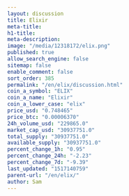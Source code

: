 ```yaml
---
layout: discussion
title: Elixir
meta-title: 
h1-title: 
meta-description: 
image: "/media/12318172/elix.png"
published: true
allow_search_engine: false
sitemap: false
enable_comment: false
sort_order: 385
permalink: "/en/elix/discussion.html"
coin_a_symbol: "ELIX"
coin_a_name: "Elixir"
coin_a_lower_case: "elix"
price_usd: "0.748465"
price_btc: "0.00006370"
24h_volume_usd: "229865.0"
market_cap_usd: "30937751.0"
total_supply: "30937751.0"
available_supply: "30937751.0"
percent_change_1h: "0.95"
percent_change_24h: "-2.23"
percent_change_7d: "-9.39"
last_updated: "1517140759"
parent-url: "/en/elix/"
author: Sam
---
```


